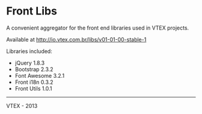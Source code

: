 # Front Libs

A convenient aggregator for the front end libraries used in VTEX projects.

Available at http://io.vtex.com.br/libs/v01-01-00-stable-1

Libraries included:

- jQuery 1.8.3
- Bootstrap 2.3.2
- Font Awesome 3.2.1
- Front i18n 0.3.2
- Front Utils 1.0.1


------

VTEX - 2013

